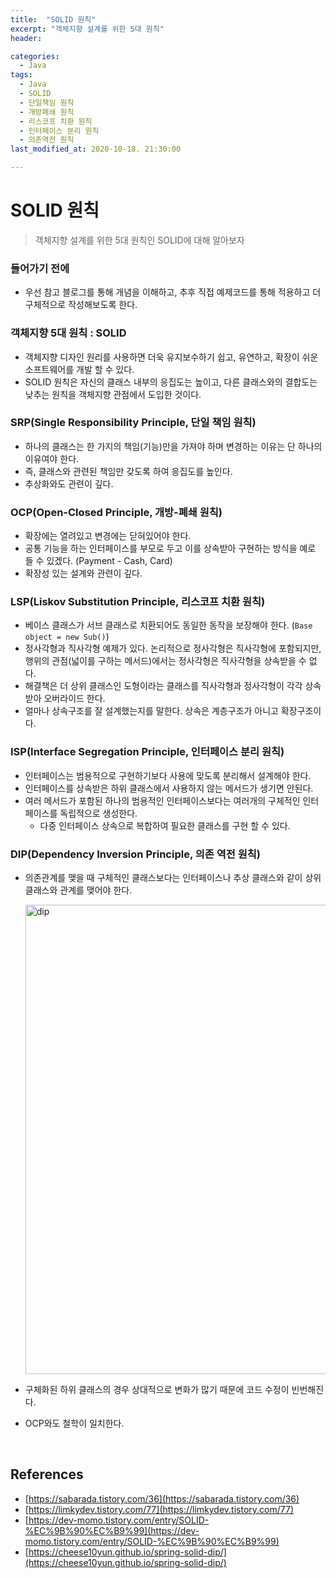 ```yaml
---
title:  "SOLID 원칙"
excerpt: "객체지향 설계를 위한 5대 원칙"
header:

categories:
  - Java
tags:
  - Java
  - SOLID
  - 단일책임 원칙
  - 개방폐쇄 원칙
  - 리스코프 치환 원칙
  - 인터페이스 분리 원칙
  - 의존역전 원칙
last_modified_at: 2020-10-18. 21:30:00

---
```


# SOLID 원칙

>객체지향 설계를 위한 5대 원칙인 SOLID에 대해 알아보자

### 들어가기 전에

- 우선 참고 블로그를 통해 개념을 이해하고, 추후 직접 예제코드를 통해 적용하고 더 구체적으로 작성해보도록 한다.



### 객체지향 5대 원칙 : SOLID

- 객체지향 디자인 원리를 사용하면 더욱 유지보수하기 쉽고, 유연하고, 확장이 쉬운 소프트웨어를 개발 할 수 있다.
- SOLID 원칙은 자신의 클래스 내부의 응집도는 높이고, 다른 클래스와의 결합도는 낮추는 원칙을 객체지향 관점에서 도입한 것이다.



### SRP(Single Responsibility Principle, 단일 책임 원칙)

- 하나의 클래스는 한 가지의 책임(기능)만을 가져야 하며 변경하는 이유는 단 하나의 이유여야 한다.
- 즉, 클래스와 관련된 책임만 갖도록 하여 응집도를 높인다.
- 추상화와도 관련이 깊다.



### OCP(Open-Closed Principle, 개방-폐쇄 원칙)

- 확장에는 열려있고 변경에는 닫혀있어야 한다.
- 공통 기능을 하는 인터페이스를 부모로 두고 이를 상속받아 구현하는 방식을 예로 들 수 있겠다. (Payment - Cash, Card)
- 확장성 있는 설계와 관련이 깊다.



### LSP(Liskov Substitution Principle, 리스코프 치환 원칙)

- 베이스 클래스가 서브 클래스로 치환되어도 동일한 동작을 보장해야 한다. (`Base object = new Sub()`)
- 정사각형과 직사각형 예제가 있다. 논리적으로 정사각형은 직사각형에 포함되지만, 행위의 관점(넓이를 구하는 메서드)에서는 정사각형은 직사각형을 상속받을 수 없다.
- 해결책은 더 상위 클래스인 도형이라는 클래스를 직사각형과 정사각형이 각각 상속받아 오버라이드 한다.
- 얼마나 상속구조를 잘 설계했는지를 말한다. 상속은 계층구조가 아니고 확장구조이다.



### ISP(Interface Segregation Principle, 인터페이스 분리 원칙)

- 인터페이스는 범용적으로 구현하기보다 사용에 맞도록 분리해서 설계해야 한다.
- 인터페이스를 상속받은 하위 클래스에서 사용하지 않는 메서드가 생기면 안된다.
- 여러 메서드가 포함된 하나의 범용적인 인터페이스보다는 여러개의 구체적인 인터페이스를 독립적으로 생성한다.
  - 다중 인터페이스 상속으로 복합하여 필요한 클래스를 구현 할 수 있다.



### DIP(Dependency Inversion Principle, 의존 역전 원칙)

- 의존관계를 맺을 때 구체적인 클래스보다는 인터페이스나 추상 클래스와 같이 상위 클래스와 관계를 맺어야 한다.

  <img width="751" alt="dip" src="https://user-images.githubusercontent.com/58318041/96367785-e5977700-118a-11eb-93db-f3b654a24532.png">

- 구체화된 하위 클래스의 경우 상대적으로 변화가 많기 때문에 코드 수정이 빈번해진다.

- OCP와도 철학이 일치한다.



<br>

## References

- [https://sabarada.tistory.com/36](https://sabarada.tistory.com/36)
- [https://limkydev.tistory.com/77](https://limkydev.tistory.com/77)
- [https://dev-momo.tistory.com/entry/SOLID-%EC%9B%90%EC%B9%99](https://dev-momo.tistory.com/entry/SOLID-%EC%9B%90%EC%B9%99)
- [https://cheese10yun.github.io/spring-solid-dip/](https://cheese10yun.github.io/spring-solid-dip/)

